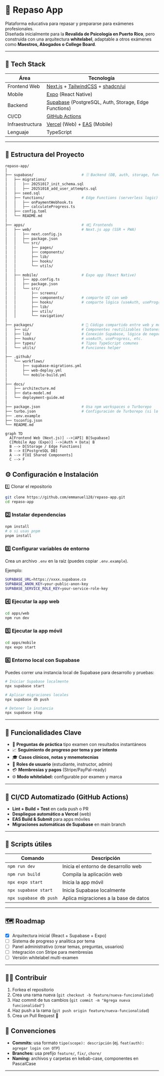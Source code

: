# 🧠 Repaso App

<!-- [![Build Status](https://github.com/emmanuel128/repaso-app/actions/workflows/deploy.yml/badge.svg)](https://github.com/emmanuel128/repaso-app/actions) -->

Plataforma educativa para repasar y prepararse para exámenes profesionales.  
Diseñada inicialmente para la **Revalida de Psicología en Puerto Rico**, pero construida con una arquitectura **whitelabel**, adaptable a otros exámenes como **Maestros, Abogados o College Board**.

---

## 🚀 Tech Stack

| Área | Tecnología |
|------|-------------|
| Frontend Web | [Next.js](https://nextjs.org/) + [TailwindCSS](https://tailwindcss.com/) + [shadcn/ui](https://ui.shadcn.com/) |
| Mobile | [Expo](https://expo.dev/) (React Native) |
| Backend | [Supabase](https://supabase.com/) (PostgreSQL, Auth, Storage, Edge Functions) |
| CI/CD | [GitHub Actions](https://github.com/features/actions) |
| Infraestructura | [Vercel](https://vercel.com/) (Web) + [EAS](https://expo.dev/eas) (Mobile) |
| Lenguaje | TypeScript |

---

## 🧩 Estructura del Proyecto

```bash
repaso-app/
│
├── supabase/                      # 🗄️ Backend (DB, auth, storage, functions)
│   ├── migrations/
│   │   ├── 20251017_init_schema.sql
│   │   ├── 20251018_add_user_attempts.sql
│   ├── seed.sql
│   ├── functions/                 # Edge Functions (serverless logic)
│   │   ├── onPaymentWebhook.ts
│   │   ├── calculateProgress.ts
│   ├── config.toml
│   └── README.md
│
├── apps/                          # 🌐📱 Frontends
│   ├── web/                       # Next.js app (SSR + PWA)
│   │   ├── next.config.js
│   │   ├── package.json
│   │   └── src/
│   │       ├── pages/
│   │       ├── components/
│   │       ├── lib/
│   │       ├── hooks/
│   │       └── utils/
│   │
│   ├── mobile/                    # Expo app (React Native)
│   │   ├── app.config.ts
│   │   ├── package.json
│   │   └── src/
│   │       ├── screens/
│   │       ├── components/        # comparte UI con web
│   │       ├── hooks/             # comparte lógica (useAuth, useProgress, etc.)
│   │       ├── lib/
│   │       ├── utils/
│   │       └── navigation/
│
├── packages/                      # 🧩 Código compartido entre web y móvil
│   ├── ui/                        # Componentes reutilizables (botones, inputs, modales)
│   ├── lib/                       # Conexión Supabase, lógica de negocio
│   ├── hooks/                     # useAuth, useProgress, etc.
│   ├── types/                     # Tipos TypeScript comunes
│   └── utils/                     # Funciones helper
│
├── .github/
│   └── workflows/
│       ├── supabase-migrations.yml
│       ├── web-deploy.yml
│       └── mobile-build.yml
│
├── docs/
│   ├── architecture.md
│   ├── data-model.md
│   └── deployment-guide.md
│
├── package.json                   # Usa npm workspaces o Turborepo
├── turbo.json                     # Configuración de Turborepo (si lo usas)
├── .env.example
├── tsconfig.json
└── README.md
````
```mermaid
graph TD
  A[Frontend Web (Next.js)] -->|API| B[Supabase]
  C[Mobile App (Expo)] -->|Auth + Data| B
  B --> D[Storage / Edge Functions]
  B --> E[PostgreSQL DB]
  A --> F[UI Shared Components]
  C --> F
```
## ⚙️ Configuración e Instalación

1️⃣ Clonar el repositorio

```bash
git clone https://github.com/emmanuel128/repaso-app.git
cd repaso-app
```

### 2️⃣ Instalar dependencias
```bash
npm install
# o si usas pnpm
pnpm install
```

### 3️⃣ Configurar variables de entorno
Crea un archivo `.env` en la raíz (puedes copiar `.env.example`).

Ejemplo:
```bash
SUPABASE_URL=https://xxxx.supabase.co
SUPABASE_ANON_KEY=your-public-anon-key
SUPABASE_SERVICE_ROLE_KEY=your-service-role-key
```

### 4️⃣ Ejecutar la app web
```bash
cd apps/web
npm run dev
```

### 5️⃣ Ejecutar la app móvil
```bash
cd apps/mobile
npx expo start
```

### 6️⃣ Entorno local con Supabase

Puedes correr una instancia local de Supabase para desarrollo y pruebas:

```bash
# Iniciar Supabase localmente
npx supabase start

# Aplicar migraciones locales
npx supabase db push

# Detener la instancia
npx supabase stop
```

---

## 🧱 Funcionalidades Clave

- 🧠 **Preguntas de práctica** tipo examen con resultados instantáneos  
- 📈 **Seguimiento de progreso por tema y por intento**  
- 🎓 **Casos clínicos, notas y mnemotecnias**  
- 👥 **Roles de usuario** (estudiante, instructor, admin)  
- 💳 **Membresías y pagos** (Stripe/PayPal-ready)  
- 🌐 **Modo whitelabel:** configurable por examen y marca  

---

## 🔄 CI/CD Automatizado (GitHub Actions)

- **Lint + Build + Test** en cada push o PR  
- **Despliegue automático a Vercel** (web)  
- **EAS Build & Submit** para apps móviles  
- **Migraciones automáticas de Supabase** en main branch  

---

## 🧰 Scripts útiles

| Comando | Descripción |
|----------|--------------|
| `npm run dev` | Inicia el entorno de desarrollo web |
| `npm run build` | Compila la aplicación web |
| `npx expo start` | Inicia la app móvil |
| `npx supabase start` | Inicia Supabase localmente |
| `npx supabase db push` | Aplica migraciones a la base de datos |

---

## 🗺️ Roadmap

- [x] Arquitectura inicial (React + Supabase + Expo)  
- [ ] Sistema de progreso y analítica por tema  
- [ ] Panel administrativo (crear temas, preguntas, usuarios)  
- [ ] Integración con Stripe para membresías  
- [ ] Versión whitelabel multi-examen  

---

## 🧑‍💻 Contribuir

1. Forkea el repositorio  
2. Crea una rama nueva (`git checkout -b feature/nueva-funcionalidad`)  
3. Haz commit de tus cambios (`git commit -m "Agrega nueva funcionalidad"`)  
4. Haz push a la rama (`git push origin feature/nueva-funcionalidad`)  
5. Crea un Pull Request 🎉  

## 🧾 Convenciones
- **Commits:** usa formato `tipo(scope): descripción` (ej. `feat(auth): agregar login con OTP`)
- **Branches:** usa prefijo `feature/`, `fix/`, `chore/`
- **Naming:** archivos y carpetas en kebab-case, componentes en PascalCase

---


